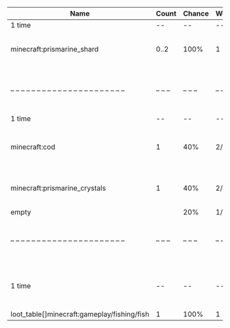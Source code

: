 | Name                                        | Count | Chance | Weight | Comment                                                                                 |
| ------------------------------------------- | ----- | ------ | ------ | --------------------------------------------------------------------------------------- |
| 1 time                                      |    -- |     -- |     -- |                                                                                         |
| minecraft:prismarine_shard                  |  0..2 |   100% |      1 | add drop: 0..1 * level {enchantment: looting}                                           |
| – – – – – – – – – – – – – – – – – – – – – – | – – – | – – –  | – – –  | – – – – – – – – – – – – – – – – – – – – – – – – – – – – – – – – – – – – – – – – – – – – |
| 1 time                                      |    -- |     -- |     -- |                                                                                         |
| minecraft:cod                               |     1 |    40% |    2/5 | add drop: 0..1 * level {enchantment: looting}, furnace smelt                            |
| minecraft:prismarine_crystals               |     1 |    40% |    2/5 | add drop: 0..1 * level {enchantment: looting}                                           |
| empty                                       |       |    20% |    1/5 |                                                                                         |
| – – – – – – – – – – – – – – – – – – – – – – | – – – | – – –  | – – –  | – – – – – – – – – – – – – – – – – – – – – – – – – – – – – – – – – – – – – – – – – – – – |
| 1 time                                      |    -- |     -- |     -- | killed by player, random chance 0.025%|{enchantment: looting}: 0.035% + 0.01%*(level-1) |
| loot_table[]minecraft:gameplay/fishing/fish |     1 |   100% |      1 | furnace smelt                                                                           |